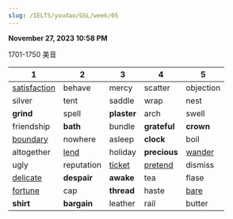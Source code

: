 ```yaml
---
slug: /IELTS/youdao/GSL/week/05
---
```


**November 27, 2023 10:58 PM**

1701-1750  美音

| 1                   | 2           | 3             | 4              | 5             |
| ------------------- | ----------- | ------------- | -------------- | ------------- |
| <u>satisfaction</u> | behave      | mercy         | scatter        | objection     |
| silver              | tent        | saddle        | wrap           | nest          |
| **grind**           | spell       | **plaster**   | arch           | swell         |
| friendship          | **bath**    | bundle        | **grateful**   | **crown**     |
| <u>boundary</u>     | nowhere     | asleep        | **clock**      | boil          |
| altogether          | <u>lend</u> | holiday       | **precious**   | <u>wander</u> |
| ugly                | reputation  | <u>ticket</u> | <u>pretend</u> | dismiss       |
| <u>delicate</u>     | **despair** | **awake**     | tea            | flase         |
| <u>fortune</u>      | cap         | **thread**    | haste          | <u>bare</u>   |
| **shirt**           | **bargain** | leather       | rail           | butter        |



